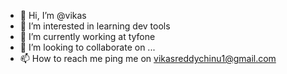 - 👋 Hi, I’m @vikas
- 👀 I’m interested in learning dev tools 
- 🌱 I’m currently working at tyfone
- 💞️ I’m looking to collaborate on ...
- 📫 How to reach me ping me on vikasreddychinu1@gmail.com

<!---
vikas313/vikas313 is a ✨ special ✨ repository because its `README.md` (this file) appears on your GitHub profile.
You can click the Preview link to take a look at your changes.
--->

